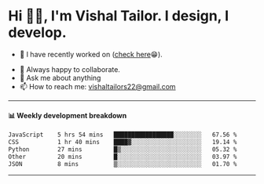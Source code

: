 # Hi 👋🏻, I'm Vishal Tailor. I design, I develop.

- 🔭 I have recently worked on ([check here](https://vishaltailor.com)😁).
<!-- - 🎦 Currently watching: JavaScript: The Hard Parts By Will Sentance. -->
- 👯 Always happy to collaborate.
- 💬 Ask me about anything
- 📫 How to reach me: <a href="mailto:vishaltailors22@gmail.com">vishaltailors22@gmail.com</a>

<hr /> 
<h4>📊 Weekly development breakdown</h4>
<!--START_SECTION:waka-->

```txt
JavaScript    5 hrs 54 mins   █████████████████░░░░░░░░   67.56 %
CSS           1 hr 40 mins    ████▓░░░░░░░░░░░░░░░░░░░░   19.14 %
Python        27 mins         █▒░░░░░░░░░░░░░░░░░░░░░░░   05.32 %
Other         20 mins         █░░░░░░░░░░░░░░░░░░░░░░░░   03.97 %
JSON          8 mins          ▒░░░░░░░░░░░░░░░░░░░░░░░░   01.70 %
```

<!--END_SECTION:waka-->
<hr /> 

<!-- ![](./profile-3d-contrib/profile-green-animate.svg) -->
